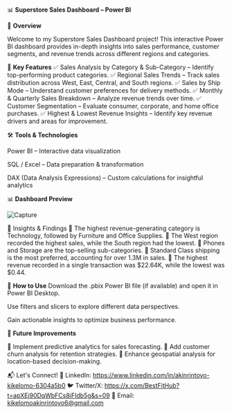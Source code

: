 📊 **Superstore Sales Dashboard – Power BI**

📝 **Overview**

Welcome to my Superstore Sales Dashboard project! This interactive Power BI dashboard provides in-depth insights into sales performance, customer segments, and revenue trends across different regions and categories.

🎯 **Key Features**
✅ Sales Analysis by Category & Sub-Category – Identify top-performing product categories.
✅ Regional Sales Trends – Track sales distribution across West, East, Central, and South regions.
✅ Sales by Ship Mode – Understand customer preferences for delivery methods.
✅ Monthly & Quarterly Sales Breakdown – Analyze revenue trends over time.
✅ Customer Segmentation – Evaluate consumer, corporate, and home office purchases.
✅ Highest & Lowest Revenue Insights – Identify key revenue drivers and areas for improvement.

🛠️ **Tools & Technologies**

Power BI – Interactive data visualization

SQL / Excel – Data preparation & transformation

DAX (Data Analysis Expressions) – Custom calculations for insightful analytics

📊 **Dashboard Preview**

![Capture](https://github.com/user-attachments/assets/40853364-0005-4eaa-bdef-f4b76d30fc96)

📌 Insights & Findings
🔹 The highest revenue-generating category is Technology, followed by Furniture and Office Supplies.
🔹 The West region recorded the highest sales, while the South region had the lowest.
🔹 Phones and Storage are the top-selling sub-categories.
🔹 Standard Class shipping is the most preferred, accounting for over 1.3M in sales.
🔹 The highest revenue recorded in a single transaction was $22.64K, while the lowest was $0.44.

📂 **How to Use**
Download the .pbix Power BI file (if available) and open it in Power BI Desktop.

Use filters and slicers to explore different data perspectives.

Gain actionable insights to optimize business performance.

🚀 **Future Improvements**

🔹 Implement predictive analytics for sales forecasting.
🔹 Add customer churn analysis for retention strategies.
🔹 Enhance geospatial analysis for location-based decision-making.

📬 Let's Connect!
💼 LinkedIn: https://www.linkedin.com/in/akinrintoyo-kikelomo-6304a5b0
🐦 Twitter/X: https://x.com/BestFitHub?t=apXEj90DqWbFCs8iFIdb5g&s=09
📧 Email: kikelomoakinrintoyo6@gmail.com
